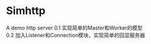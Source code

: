 # Simhttp
A demo http server
0.1  实现简单的Master和Worker的模型       
0.2  加入Listener和Connection模块，实现简单的回显服务器
